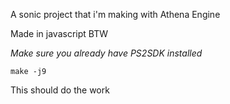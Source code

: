 A sonic project that i'm making with Athena Engine

Made in javascript BTW

*Make sure you already have PS2SDK installed*

``` 
make -j9
```

This should do the work

